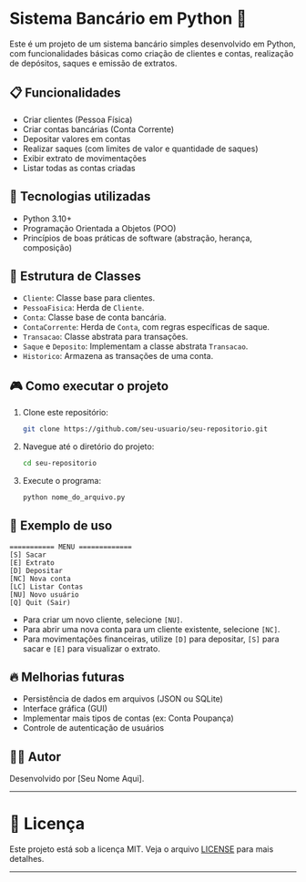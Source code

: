 # Sistema Bancário em Python 🏦

Este é um projeto de um sistema bancário simples desenvolvido em Python, com funcionalidades básicas como criação de clientes e contas, realização de depósitos, saques e emissão de extratos.

## 📋 Funcionalidades

- Criar clientes (Pessoa Física)
- Criar contas bancárias (Conta Corrente)
- Depositar valores em contas
- Realizar saques (com limites de valor e quantidade de saques)
- Exibir extrato de movimentações
- Listar todas as contas criadas

## 🚀 Tecnologias utilizadas

- Python 3.10+
- Programação Orientada a Objetos (POO)
- Princípios de boas práticas de software (abstração, herança, composição)

## 📂 Estrutura de Classes

- `Cliente`: Classe base para clientes.
- `PessoaFisica`: Herda de `Cliente`.
- `Conta`: Classe base de conta bancária.
- `ContaCorrente`: Herda de `Conta`, com regras específicas de saque.
- `Transacao`: Classe abstrata para transações.
- `Saque` e `Deposito`: Implementam a classe abstrata `Transacao`.
- `Historico`: Armazena as transações de uma conta.

## 🎮 Como executar o projeto

1. Clone este repositório:
   ```bash
   git clone https://github.com/seu-usuario/seu-repositorio.git
   ```
2. Navegue até o diretório do projeto:
   ```bash
   cd seu-repositorio
   ```
3. Execute o programa:
   ```bash
   python nome_do_arquivo.py
   ```

## 📖 Exemplo de uso

```plaintext
=========== MENU =============
[S] Sacar
[E] Extrato
[D] Depositar
[NC] Nova conta
[LC] Listar Contas
[NU] Novo usuário
[Q] Quit (Sair)
```

- Para criar um novo cliente, selecione `[NU]`.
- Para abrir uma nova conta para um cliente existente, selecione `[NC]`.
- Para movimentações financeiras, utilize `[D]` para depositar, `[S]` para sacar e `[E]` para visualizar o extrato.

## 🔥 Melhorias futuras

- Persistência de dados em arquivos (JSON ou SQLite)
- Interface gráfica (GUI)
- Implementar mais tipos de contas (ex: Conta Poupança)
- Controle de autenticação de usuários

## 🧑‍💻 Autor

Desenvolvido por [Seu Nome Aqui].

---

# 📜 Licença

Este projeto está sob a licença MIT. Veja o arquivo [LICENSE](LICENSE) para mais detalhes.

---

